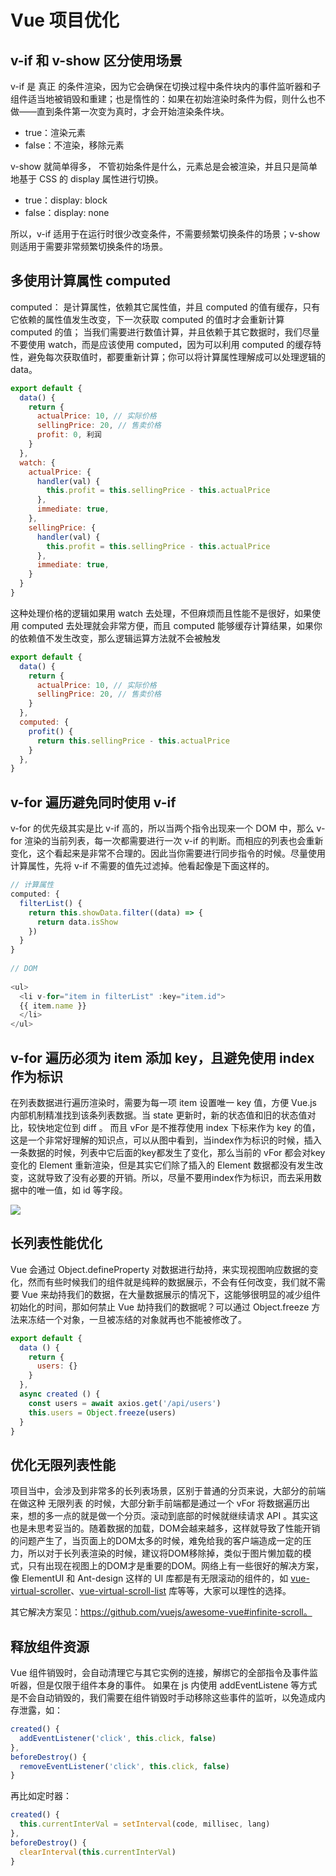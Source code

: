 # Vue 项目优化

## v-if 和 v-show 区分使用场景

v-if 是 真正 的条件渲染，因为它会确保在切换过程中条件块内的事件监听器和子组件适当地被销毁和重建；也是惰性的：如果在初始渲染时条件为假，则什么也不做——直到条件第一次变为真时，才会开始渲染条件块。

- true：渲染元素
- false：不渲染，移除元素

v-show 就简单得多， 不管初始条件是什么，元素总是会被渲染，并且只是简单地基于 CSS 的 display 属性进行切换。

- true：display: block
- false：display: none

所以，v-if 适用于在运行时很少改变条件，不需要频繁切换条件的场景；v-show 则适用于需要非常频繁切换条件的场景。

## 多使用计算属性 computed

computed： 是计算属性，依赖其它属性值，并且 computed 的值有缓存，只有它依赖的属性值发生改变，下一次获取 computed 的值时才会重新计算 computed 的值；
当我们需要进行数值计算，并且依赖于其它数据时，我们尽量不要使用 watch，而是应该使用 computed，因为可以利用 computed 的缓存特性，避免每次获取值时，都要重新计算；你可以将计算属性理解成可以处理逻辑的 data。

```js
export default {
  data() {
    return {
      actualPrice: 10, // 实际价格
      sellingPrice: 20, // 售卖价格
      profit: 0, 利润
    }
  },
  watch: {
    actualPrice: {
      handler(val) {
        this.profit = this.sellingPrice - this.actualPrice
      },
      immediate: true,
    },
    sellingPrice: {
      handler(val) {
        this.profit = this.sellingPrice - this.actualPrice
      },
      immediate: true,
    }
  }
}
```

这种处理价格的逻辑如果用 watch 去处理，不但麻烦而且性能不是很好，如果使用 computed 去处理就会非常方便，而且 computed 能够缓存计算结果，如果你的依赖值不发生改变，那么逻辑运算方法就不会被触发

```js
export default {
  data() {
    return {
      actualPrice: 10, // 实际价格
      sellingPrice: 20, // 售卖价格
    }
  },
  computed: {
    profit() {
      return this.sellingPrice - this.actualPrice
    }
  },
}
```

## v-for 遍历避免同时使用 v-if

v-for 的优先级其实是比 v-if 高的，所以当两个指令出现来一个 DOM 中，那么 v-for 渲染的当前列表，每一次都需要进行一次 v-if 的判断。而相应的列表也会重新变化，这个看起来是非常不合理的。因此当你需要进行同步指令的时候。尽量使用计算属性，先将 v-if 不需要的值先过滤掉。他看起像是下面这样的。

```js
// 计算属性
computed: {
  filterList() {
    return this.showData.filter((data) => {
      return data.isShow
    })
  }
}
  
// DOM
  
<ul>
  <li v-for="item in filterList" :key="item.id">
  {{ item.name }}
  </li>
</ul>
```

## v-for 遍历必须为 item 添加 key，且避免使用 index 作为标识

在列表数据进行遍历渲染时，需要为每一项 item 设置唯一 key 值，方便 Vue.js 内部机制精准找到该条列表数据。当 state 更新时，新的状态值和旧的状态值对比，较快地定位到 diff 。
而且 vFor 是不推荐使用 index 下标来作为 key 的值，这是一个非常好理解的知识点，可以从图中看到，当index作为标识的时候，插入一条数据的时候，列表中它后面的key都发生了变化，那么当前的 vFor 都会对key变化的 Element 重新渲染，但是其实它们除了插入的 Element 数据都没有发生改变，这就导致了没有必要的开销。所以，尽量不要用index作为标识，而去采用数据中的唯一值，如 id 等字段。

![](https://img2020.cnblogs.com/blog/1575596/202105/1575596-20210516173044650-185225398.png)

## 长列表性能优化

Vue 会通过 Object.defineProperty 对数据进行劫持，来实现视图响应数据的变化，然而有些时候我们的组件就是纯粹的数据展示，不会有任何改变，我们就不需要 Vue 来劫持我们的数据，在大量数据展示的情况下，这能够很明显的减少组件初始化的时间，那如何禁止 Vue 劫持我们的数据呢？可以通过 Object.freeze 方法来冻结一个对象，一旦被冻结的对象就再也不能被修改了。

```js
export default {
  data () {
    return {
      users: {}
    }
  },
  async created () {
    const users = await axios.get('/api/users')
    this.users = Object.freeze(users)
  }
}
```

## 优化无限列表性能

项目当中，会涉及到非常多的长列表场景，区别于普通的分页来说，大部分的前端在做这种 无限列表 的时候，大部分新手前端都是通过一个 vFor 将数据遍历出来，想的多一点的就是做一个分页。滚动到底部的时候就继续请求 API 。其实这也是未思考妥当的。随着数据的加载，DOM会越来越多，这样就导致了性能开销的问题产生了，当页面上的DOM太多的时候，难免给我的客户端造成一定的压力，所以对于长列表渲染的时候，建议将DOM移除掉，类似于图片懒加载的模式，只有出现在视图上的DOM才是重要的DOM。网络上有一些很好的解决方案，像 ElementUI 和 Ant-design 这样的 UI 库都是有无限滚动的组件的，如 [vue-virtual-scroller](https://github.com/Akryum/vue-virtual-scroller)、[vue-virtual-scroll-list](https://github.com/tangbc/vue-virtual-scroll-list) 库等等，大家可以理性的选择。

其它解决方案见：https://github.com/vuejs/awesome-vue#infinite-scroll。

## 释放组件资源

Vue 组件销毁时，会自动清理它与其它实例的连接，解绑它的全部指令及事件监听器，但是仅限于组件本身的事件。 如果在 js 内使用 addEventListene 等方式是不会自动销毁的，我们需要在组件销毁时手动移除这些事件的监听，以免造成内存泄露，如：

```js
created() {
  addEventListener('click', this.click, false)
},
beforeDestroy() {
  removeEventListener('click', this.click, false)
}
```

再比如定时器：

```js
created() {
  this.currentInterVal = setInterval(code, millisec, lang)
},
beforeDestroy() {
  clearInterval(this.currentInterVal)
}
```
